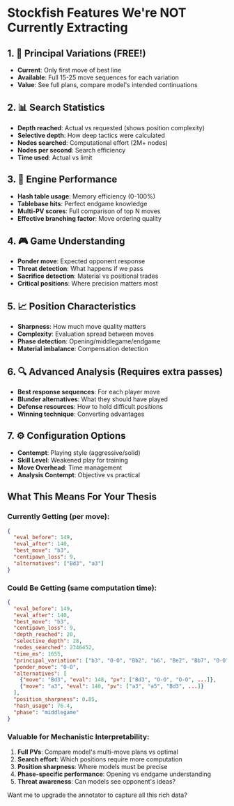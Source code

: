 # Stockfish Features We're NOT Currently Extracting

## 1. 🎯 **Principal Variations (FREE!)**
- **Current**: Only first move of best line
- **Available**: Full 15-25 move sequences for each variation
- **Value**: See full plans, compare model's intended continuations

## 2. 📊 **Search Statistics**
- **Depth reached**: Actual vs requested (shows position complexity)
- **Selective depth**: How deep tactics were calculated
- **Nodes searched**: Computational effort (2M+ nodes)
- **Nodes per second**: Search efficiency
- **Time used**: Actual vs limit

## 3. 💾 **Engine Performance**
- **Hash table usage**: Memory efficiency (0-100%)
- **Tablebase hits**: Perfect endgame knowledge
- **Multi-PV scores**: Full comparison of top N moves
- **Effective branching factor**: Move ordering quality

## 4. 🎮 **Game Understanding**
- **Ponder move**: Expected opponent response
- **Threat detection**: What happens if we pass
- **Sacrifice detection**: Material vs positional trades
- **Critical positions**: Where precision matters most

## 5. 📈 **Position Characteristics**
- **Sharpness**: How much move quality matters
- **Complexity**: Evaluation spread between moves
- **Phase detection**: Opening/middlegame/endgame
- **Material imbalance**: Compensation detection

## 6. 🔍 **Advanced Analysis** (Requires extra passes)
- **Best response sequences**: For each player move
- **Blunder alternatives**: What they should have played
- **Defense resources**: How to hold difficult positions
- **Winning technique**: Converting advantages

## 7. ⚙️ **Configuration Options**
- **Contempt**: Playing style (aggressive/solid)
- **Skill Level**: Weakened play for training
- **Move Overhead**: Time management
- **Analysis Contempt**: Objective vs practical

## What This Means For Your Thesis

### Currently Getting (per move):
```json
{
  "eval_before": 149,
  "eval_after": 140,
  "best_move": "b3",
  "centipawn_loss": 9,
  "alternatives": ["Bd3", "a3"]
}
```

### Could Be Getting (same computation time):
```json
{
  "eval_before": 149,
  "eval_after": 140,
  "best_move": "b3",
  "centipawn_loss": 9,
  "depth_reached": 20,
  "selective_depth": 28,
  "nodes_searched": 2346452,
  "time_ms": 1655,
  "principal_variation": ["b3", "O-O", "Bb2", "b6", "Be2", "Bb7", "O-O", "Rc8", ...],
  "ponder_move": "O-O",
  "alternatives": [
    {"move": "Bd3", "eval": 148, "pv": ["Bd3", "O-O", "O-O", ...]},
    {"move": "a3", "eval": 140, "pv": ["a3", "a5", "Bd3", ...]}
  ],
  "position_sharpness": 0.85,
  "hash_usage": 76.4,
  "phase": "middlegame"
}
```

### Valuable for Mechanistic Interpretability:
1. **Full PVs**: Compare model's multi-move plans vs optimal
2. **Search effort**: Which positions require more computation
3. **Position sharpness**: Where models must be precise
4. **Phase-specific performance**: Opening vs endgame understanding
5. **Threat awareness**: Can models see opponent's ideas?

Want me to upgrade the annotator to capture all this rich data? 